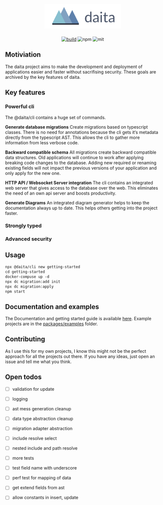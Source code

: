 <h1 align="center">
  <a href="https://daita.ch"><img src="logo.png" alt="daita" width="250"></a>
</h1>

<p align='center'>
  <a href="https://drone.bertschi.io/no0dles/daita"><img alt='build' src='https://drone.bertschi.io/api/badges/no0dles/daita/status.svg'></a>
  <img alt='npm' src='https://img.shields.io/npm/dm/@daita/core.svg'>
  <img alt='mit' src='https://img.shields.io/badge/License-MIT-blue.svg'>
</p>

## Motiviation
The daita project aims to make the development and deployment of applications easier and faster without sacrifising security. 
These goals are archived by the key features of daita.

## Key features

### Powerful cli
The @daita/cli contains a huge set of commands. 

**Generate database migrations**
Create migrations based on typescript classes. 
There is no need for annotations because the cli gets it‘s metadata directly from the typescript AST. 
This allows the cli to gather more information from less verbose code.

**Backward compatible schema**
All migrations create backward compatible data structures. 
Old applications will continue to work after applying breaking code changes to the database. 
Adding new required or renaming existing fields will not impact the previous versions of your application and only apply for the new one.

**HTTP API / Websocket Server integration**
The cli contains an integrated web server that gives access to the database over the web. 
This eliminates the need of an own api server and boosts productivity.

**Generate Diagrams**
An integrated diagram generator helps to keep the documentation always up to date. 
This helps others getting into the project faster. 

### Strongly typed


### Advanced security

## Usage

```
npx @daita/cli new getting-started
cd getting-started
docker-compuse up -d
npx dc migration:add init
npx dc migration:apply
npm start
```


## Documentation and examples
The Documentation and getting started guide is available [here](https://docs.daita.ch/). 
Example projects are in the [packages/examples](./packages/examples) folder.

## Contributing
As I use this for my own projects, I know this might not be the perfect approach for all the projects out there. 
If you have any ideas, just open an issue and tell me what you think.


## Open todos

- [ ] validation for update
- [ ] logging
- [ ] ast mess generation cleanup
- [ ] data type abstraction cleanup
- [ ] migration adapter abstraction
- [ ] include resolve select
- [ ] nested include and path resolve
- [ ] more tests
- [ ] test field name with underscore
- [ ] perf test for mapping of data
- [ ] get extend fields from ast
- [ ] allow constants in insert, update

